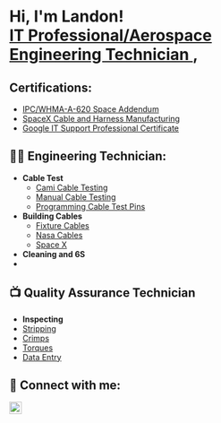 <h1>Hi, I'm Landon! <br/><a href="https://www.linkedin.com/in/landon-ortiz2002/">IT Professional/Aerospace Engineering Technician </a>, 

<h2>Certifications:</h2>
 <b>  </b>
 
- [IPC/WHMA-A-620 Space Addendum]()
- [SpaceX Cable and Harness Manufacturing]()
- [Google IT Support Professional Certificate](https://coursera.org/share/2ee083e7191081745089dca070b9aa92)

<h2>👨‍💻 Engineering Technician:</h2>

- <b> Cable Test </b>
  - [Cami Cable Testing]()
  - [Manual Cable Testing]()
  - [Programming Cable Test Pins]()
- <b> Building Cables </b>
  - [Fixture Cables]()
  - [Nasa Cables]()
  - [Space X]()
- <b> Cleaning and 6S </b>
- []()
<h2>📺 Quality Assurance Technician</h2>

- <b> Inspecting </b>
- [Stripping]()
- [Crimps]()
- [Torques]()
- [Data Entry]()

<h2> 🤳 Connect with me:</h2>

[<img align="left" alt="JoshMadakor | LinkedIn" width="22px" src="https://cdn.jsdelivr.net/npm/simple-icons@v3/icons/linkedin.svg" />][linkedin]

[linkedin]: https://www.linkedin.com/in/landon-ortiz2002/
<!--

Here are some ideas to get you started:

- 🔭 I’m currently working on ...
- 🌱 I’m currently learning ...
- 👯 I’m looking to collaborate on ...
- 🤔 I’m looking for help with ...
- 💬 Ask me about ...
- 📫 How to reach me: ...
- 😄 Pronouns: ...
- ⚡ Fun fact: ...
-->
